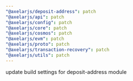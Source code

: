 ```yaml
---
"@axelarjs/deposit-address": patch
"@axelarjs/api": patch
"@axelarjs/config": patch
"@axelarjs/core": patch
"@axelarjs/cosmos": patch
"@axelarjs/evm": patch
"@axelarjs/proto": patch
"@axelarjs/transaction-recovery": patch
"@axelarjs/utils": patch
---
```


update build settings for deposit-address module

